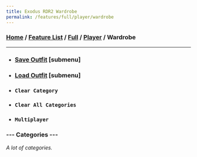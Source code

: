 ```yaml
---
title: Exodus RDR2 Wardrobe
permalink: /features/full/player/wardrobe
---
```

### [Home](/) / [Feature List](/features) / [Full](/features/full) / [Player](/features/full/player) / Wardrobe
---
- ### [Save Outfit](wardrobe/save-outfit) [submenu]
- ### [Load Outfit](wardrobe/load-outfit) [submenu]
- ### `Clear Category`
- ### `Clear All Categories`
- ### `Multiplayer`
### --- Categories ---
*A lot of categories.*

